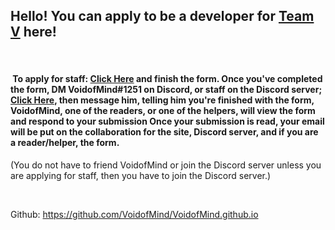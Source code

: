 <h2>Hello! You can apply to be a developer for <a href="https://www.teamvoid.cf">Team V</a> here!</h2>
<p>&nbsp;</p>
<h4>&nbsp;To apply for staff: <a href="https://forms.gle/AEw8SNPjVooUqBcZ8">Click Here</a> and finish the form. Once you've completed the form, DM VoidofMind#1251 on Discord, or staff on the Discord server; <a href="https://discord.gg/ap8SwzwYE7">Click Here</a>, then message him, telling him you're finished with the form, VoidofMind, one of the readers, or one of the helpers, will view the form and respond to your submission Once your submission is read, your email will be put on the collaboration for the site, Discord server, and if you are a reader/helper, the form.</h4>
<p>(You do not have to friend VoidofMind or join the Discord server unless you are applying for staff, then you have to join the Discord server.)</p>
<p>&nbsp;</p>
<p>Github: <a href="https://github.com/VoidofMind/VoidofMind.github.io">https://github.com/VoidofMind/VoidofMind.github.io</a></p>

